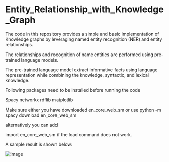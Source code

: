 # Entity_Relationship_with_Knowledge_Graph
The code in this repository provides a simple and basic implementation of Knowledge graphs by leveraging named entity recognition (NER) and entity relationships.

The relationships and recognition of name entities are performed using pre-trained language models. 

The pre-trained language model extract informative facts using language representation while combining the knowledge, syntactic, and lexical knowledge. 

Following packages need to be installed before running the code

Spacy
networkx
rdflib
matplotlib

Make sure either you have downloaded en_core_web_sm or use python -m spacy download en_core_web_sm

alternatively you can add 

import en_core_web_sm if the load command does not work. 

A sample result is shown below:

![image](https://user-images.githubusercontent.com/26203136/201359506-eaa828cb-04f5-4d36-8ed0-4425adf7b7c2.png)
